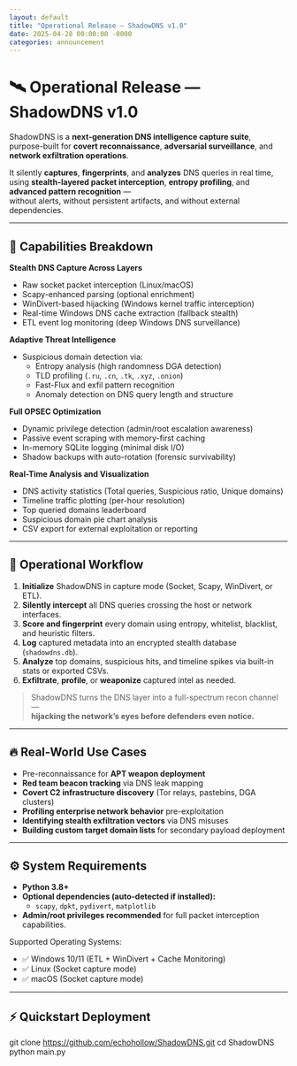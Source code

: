 ```yaml
---
layout: default
title: "Operational Release — ShadowDNS v1.0"
date: 2025-04-28 00:00:00 -0000
categories: announcement
---
```


# 🛰️ Operational Release — ShadowDNS v1.0

ShadowDNS is a **next-generation DNS intelligence capture suite**,  
purpose-built for **covert reconnaissance**, **adversarial surveillance**, and **network exfiltration operations**.

It silently **captures**, **fingerprints**, and **analyzes** DNS queries in real time,  
using **stealth-layered packet interception**, **entropy profiling**, and **advanced pattern recognition** —  
without alerts, without persistent artifacts, and without external dependencies.

---

## 🚀 Capabilities Breakdown

**Stealth DNS Capture Across Layers**
- Raw socket packet interception (Linux/macOS)
- Scapy-enhanced parsing (optional enrichment)
- WinDivert-based hijacking (Windows kernel traffic interception)
- Real-time Windows DNS cache extraction (fallback stealth)
- ETL event log monitoring (deep Windows DNS surveillance)

**Adaptive Threat Intelligence**
- Suspicious domain detection via:
  - Entropy analysis (high randomness DGA detection)
  - TLD profiling (`.ru`, `.cn`, `.tk`, `.xyz`, `.onion`)
  - Fast-Flux and exfil pattern recognition
  - Anomaly detection on DNS query length and structure

**Full OPSEC Optimization**
- Dynamic privilege detection (admin/root escalation awareness)
- Passive event scraping with memory-first caching
- In-memory SQLite logging (minimal disk I/O)
- Shadow backups with auto-rotation (forensic survivability)

**Real-Time Analysis and Visualization**
- DNS activity statistics (Total queries, Suspicious ratio, Unique domains)
- Timeline traffic plotting (per-hour resolution)
- Top queried domains leaderboard
- Suspicious domain pie chart analysis
- CSV export for external exploitation or reporting

---

## 🧩 Operational Workflow

1. **Initialize** ShadowDNS in capture mode (Socket, Scapy, WinDivert, or ETL).
2. **Silently intercept** all DNS queries crossing the host or network interfaces.
3. **Score and fingerprint** every domain using entropy, whitelist, blacklist, and heuristic filters.
4. **Log** captured metadata into an encrypted stealth database (`shadowdns.db`).
5. **Analyze** top domains, suspicious hits, and timeline spikes via built-in stats or exported CSVs.
6. **Exfiltrate**, **profile**, or **weaponize** captured intel as needed.

> ShadowDNS turns the DNS layer into a full-spectrum recon channel —  
> **hijacking the network’s eyes before defenders even notice.**

---

## 🔥 Real-World Use Cases

- Pre-reconnaissance for **APT weapon deployment**
- **Red team beacon tracking** via DNS leak mapping
- **Covert C2 infrastructure discovery** (Tor relays, pastebins, DGA clusters)
- **Profiling enterprise network behavior** pre-exploitation
- **Identifying stealth exfiltration vectors** via DNS misuses
- **Building custom target domain lists** for secondary payload deployment

---

## ⚙️ System Requirements

- **Python 3.8+**
- **Optional dependencies (auto-detected if installed):**
  - `scapy`, `dpkt`, `pydivert`, `matplotlib`
- **Admin/root privileges recommended** for full packet interception capabilities.

Supported Operating Systems:
- ✅ Windows 10/11 (ETL + WinDivert + Cache Monitoring)
- ✅ Linux (Socket capture mode)
- ✅ macOS (Socket capture mode)

---

## ⚡ Quickstart Deployment


git clone https://github.com/echohollow/ShadowDNS.git
cd ShadowDNS
python main.py
